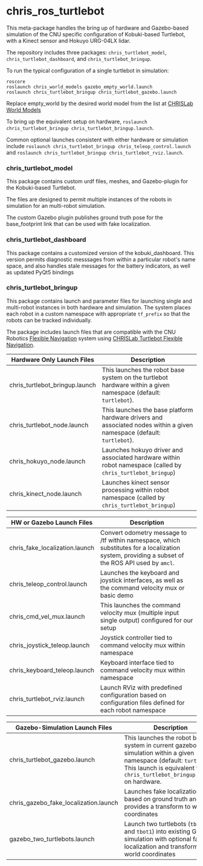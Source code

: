chris_ros_turtlebot
===================

This meta-package handles the bring up of hardware and Gazebo-based simulation of the CNU specific configuration of Kobuki-based Turtlebot, with a Kinect sensor and Hokuyo URG-04LX lidar.

The repository includes three packages:  `chris_turtlebot_model`,  `chris_turtlebot_dashboard`, and `chris_turtlebot_bringup`.

To run the typical configuration of a single turtlebot in simulation:
```
roscore
roslaunch chris_world_models gazebo_empty_world.launch
roslaunch chris_turtlebot_bringup chris_turtlebot_gazebo.launch
```
Replace empty_world by the desired world model from the list at [CHRISLab World Models](https://github.com/CNURobotics/chris_world_models)

To bring up the equivalent setup on hardware, ```roslaunch chris_turtlebot_bringup chris_turtlebot_bringup.launch```.

Common optional launches consistent with either hardware or simulation include ```roslaunch chris_turtlebot_bringup chris_teleop_control.launch``` and ```roslaunch chris_turtlebot_bringup chris_turtlebot_rviz.launch```.

### chris_turtlebot_model

This package contains custom urdf files, meshes, and Gazebo-plugin for the Kobuki-based Turtlebot.

The files are designed to permit multiple instances of the robots in simulation for an multi-robot simulation.

The custom Gazebo plugin publishes ground truth pose for the base_footprint link that can be used with fake localization.

### chris_turtlebot_dashboard

This package contains a customized version of the kobuki_dashboard.  This version permits diagnostic messsages from within a particular robot's name space, and also handles stale messages for the battery indicators, as well as updated PyQt5 bindings


### chris_turtlebot_bringup

This package contains launch and parameter files for launching single and multi-robot instances in both hardware and simulation.  The system places each robot in a custom namespace with appropriate `tf_prefix` so that the robots can be tracked individually.

The package includes launch files that are compatible with the CNU Robotics [Flexible Navigation](https://github.com/CNURobotics/flexible_navigation) system using [CHRISLab Turtlebot Flexible Navigation](https://github.com/CNURobotics/chris_turtlebot_flexible_navigation).


| Hardware Only Launch Files | Description |
|-------------|-------------|
|chris_turtlebot_bringup.launch | This launches the robot base system on the turtlebot hardware within a given namespace (default: `turtlebot`).  |
|chris_turtlebot_node.launch| This launches the base platform hardware drivers and associated nodes within a given namespace (default: `turtlebot`).  |
|chris_hokuyo_node.launch | Launches hokuyo driver and associated hardware within robot namespace (called by `chris_turtlebot_bringup`) |
|chris_kinect_node.launch | Launches kinect sensor processing within robot namespace  (called by `chris_turtlebot_bringup`)|

| HW or Gazebo Launch Files | Description |
|-------------|-------------|
|chris_fake_localization.launch | Convert odometry message to /tf within namespace, which substitutes for a localization system, providing a subset of the ROS API used by `amcl`. |
|chris_teleop_control.launch | Launches the keyboard and joystick interfaces, as well as the command velocity mux or basic demo |
|chris_cmd_vel_mux.launch | This launches the command velocity mux (multiple input single output) configured for our setup |
|chris_joystick_teleop.launch | Joystick controller tied to command velocity mux within namespace |
|chris_keyboard_teleop.launch | Keyboard interface tied to command velocity mux within namespace |
|chris_turtlebot_rviz.launch | Launch RViz with predefined configuration based on configuration files defined for each robot namespace |

| Gazebo-Simulation Launch Files | Description |
|-------------|-------------|
|chris_turtlebot_gazebo.launch | This launches the robot base system in current gazebo simulation within a given namespace (default: `turtlebot`).  This launch is equivalent to `chris_turtlebot_bringup.launch` on hardware. |
|chris_gazebo_fake_localization.launch | Launches fake localization based on ground truth and provides a transform to world coordinates |
|gazebo_two_turtlebots.launch| Launch two turtlebots (`tbot0` and `tbot1`) into existing Gazebo simulation with optional fake localization and transform to world coordinates |
